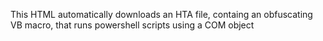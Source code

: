 This HTML automatically downloads an HTA file, containg an obfuscating VB macro, that runs powershell scripts using a COM object
